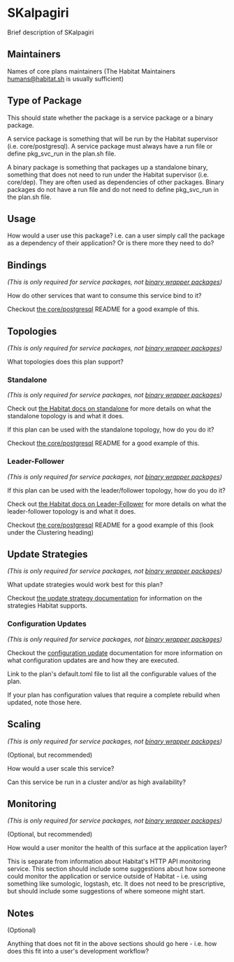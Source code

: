# SKalpagiri

Brief description of SKalpagiri

## Maintainers

Names of core plans maintainers (The Habitat Maintainers humans@habitat.sh is usually sufficient)

## Type of Package

This should state whether the package is a service package or a binary package.

A service package is something that will be run by the Habitat supervisor (i.e. core/postgresql).  A service package must always have a run file or define pkg_svc_run in the plan.sh file.

A binary package is something that packages up a standalone binary, something that does not need to run under the Habitat supervisor (i.e. core/dep). They are often used as dependencies of other packages. Binary packages do not have a run file and do not need to define pkg_svc_run in the plan.sh file.

## Usage

How would a user use this package?  i.e. can a user simply call the package as a dependency of their application?  Or is there more they need to do?

## Bindings

*(This is only required for service packages, not [binary wrapper packages](https://www.habitat.sh/docs/best-practices/#binary-wrapper-packages))*

How do other services that want to consume this service bind to it?

Checkout [the core/postgresql](https://github.com/habitat-sh/core-plans/tree/master/postgresql) README for a good example of this.

## Topologies

*(This is only required for service packages, not [binary wrapper packages](https://www.habitat.sh/docs/best-practices/#binary-wrapper-packages))*

What topologies does this plan support?

### Standalone

*(This is only required for service packages, not [binary wrapper packages](https://www.habitat.sh/docs/best-practices/#binary-wrapper-packages))*

Check out [the Habitat docs on standalone](https://www.habitat.sh/docs/using-habitat/#standalone) for more details on what the standalone topology is and what it does.

If this plan can be used with the standalone topology, how do you do it?

Checkout [the core/postgresql](https://github.com/habitat-sh/core-plans/tree/master/postgresql) README for a good example of this.

### Leader-Follower

*(This is only required for service packages, not [binary wrapper packages](https://www.habitat.sh/docs/best-practices/#binary-wrapper-packages))*

If this plan can be used with the leader/follower topology, how do you do it?

Check out [the Habitat docs on Leader-Follower](https://www.habitat.sh/docs/using-habitat/#leader-follower-topology) for more details on what the leader-follower topology is and what it does.

Checkout [the core/postgresql](https://github.com/habitat-sh/core-plans/tree/master/postgresql) README for a good example of this (look under the Clustering heading)

## Update Strategies

*(This is only required for service packages, not [binary wrapper packages](https://www.habitat.sh/docs/best-practices/#binary-wrapper-packages))*

What update strategies would work best for this plan?

Checkout [the update strategy documentation](https://www.habitat.sh/docs/using-habitat/#update-strategy) for information on the strategies Habitat supports.

### Configuration Updates

*(This is only required for service packages, not [binary wrapper packages](https://www.habitat.sh/docs/best-practices/#binary-wrapper-packages))*

Checkout the [configuration update](https://www.habitat.sh/docs/using-habitat/#configuration-updates) documentation for more information on what configuration updates are and how they are executed.

Link to the plan's default.toml file to list all the configurable values of the plan.

If your plan has configuration values that require a complete rebuild when updated, note those here.

## Scaling
*(This is only required for service packages, not [binary wrapper packages](https://www.habitat.sh/docs/best-practices/#binary-wrapper-packages))*

(Optional, but recommended)

How would a user scale this service?

Can this service be run in a cluster and/or as high availability?

## Monitoring

*(This is only required for service packages, not [binary wrapper packages](https://www.habitat.sh/docs/best-practices/#binary-wrapper-packages))*

(Optional, but recommended)

How would a user monitor the health of this surface at the application layer?

This is separate from information about Habitat's HTTP API monitoring service.  This section should include some suggestions about how someone could monitor the application or service outside of Habitat - i.e. using something like sumologic, logstash, etc.  It does not need to be prescriptive, but should include some suggestions of where someone might start.

## Notes

(Optional)

Anything that does not fit in the above sections should go here - i.e. how does this fit into a user's development workflow?
